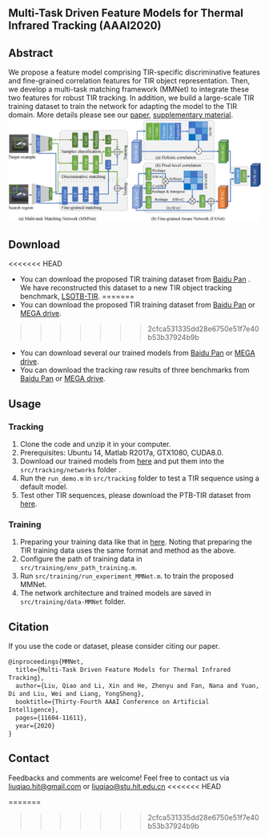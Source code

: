 ## Multi-Task Driven Feature Models for Thermal Infrared Tracking (AAAI2020)
## Abstract
We propose a feature model comprising TIR-specific discriminative features and fine-grained correlation features for TIR object representation. Then, we develop a multi-task matching framework (MMNet) to integrate these two features for robust TIR tracking. In addition, we build a large-scale TIR training dataset to train the network for adapting the model to the TIR domain. More details please see our [paper](https://www.researchgate.net/publication/337533102_Multi-Task_Driven_Feature_Models_for_Thermal_Infrared_Tracking), [supplementary material](https://www.researchgate.net/publication/337757412_1836Supplementary-materialpdf).
![Alt text](./MMNet.jpg)
## Download
<<<<<<< HEAD
*  You can download the proposed TIR training dataset from [Baidu Pan](https://pan.baidu.com/s/1uLQ8pHsAbBq8hRFM2aOhYg) . We have reconstructed this dataset to a new TIR object tracking benchmark, [LSOTB-TIR](https://github.com/QiaoLiuHit/LSOTB-TIR). 
=======
*  You can download the proposed TIR training dataset from [Baidu Pan](https://pan.baidu.com/s/1uLQ8pHsAbBq8hRFM2aOhYg) or [MEGA drive](https://mega.nz/#F!BtAVyAwb!hRsl9pCKp5JmJur_UHpEwA).
>>>>>>> 2cfca531335dd28e6750e51f7e40b53b37924b9b
*  You can download several our trained models from [Baidu Pan](https://pan.baidu.com/s/1czaAeie5iD8hvXjJV401Pw) or [MEGA drive](https://mega.nz/#!UxAR2KIa!3DzmnShyGXwV5OkAz2mv1jRYbJZMEtanQRerHV8SGFk).
*  You can download the tracking raw results of three benchmarks from [Baidu Pan](https://pan.baidu.com/s/1knmuUTv72cLwhy40eUOMlA) or [MEGA drive](https://mega.nz/#!o5BXzQ5Y!z0hl0N91AFKDLgCbCJ-MWwlVGyXMdvOY97dkyj-aRlQ).
## Usage
### Tracking
1. Clone the code and unzip it in your computer.
2. Prerequisites: Ubuntu 14, Matlab R2017a, GTX1080, CUDA8.0.
3. Download our trained models from [here]() and put them into the `src/tracking/networks` folder .
4. Run the `run_demo.m` in `src/tracking` folder to test a TIR sequence using a default model.
5. Test other TIR sequences, please download the PTB-TIR dataset from [here](https://github.com/QiaoLiuHit/PTB-TIR_Evaluation_toolkit).
### Training
1. Preparing your training data like that in [here](https://github.com/bertinetto/siamese-fc/tree/master/ILSVRC15-curation). Noting that preparing the TIR training data uses the same format and method as the above.
2. Configure the path of training data in  `src/training/env_path_training.m`.
3. Run `src/training/run_experiment_MMNet.m`. to train the proposed MMNet.
4. The network architecture and trained models are saved in `src/training/data-MMNet` folder.
## Citation
If you use the code or dataset, please consider citing our paper.
```
@inproceedings{MMNet,
  title={Multi-Task Driven Feature Models for Thermal Infrared Tracking},
  author={Liu, Qiao and Li, Xin and He, Zhenyu and Fan, Nana and Yuan, Di and Liu, Wei and Liang, YongSheng},
  booktitle={Thirty-Fourth AAAI Conference on Artificial Intelligence},
  pages={11604-11611},
  year={2020}
}
```
## Contact
Feedbacks and comments are welcome! 
Feel free to contact us via liuqiao.hit@gmail.com or liuqiao@stu.hit.edu.cn
<<<<<<< HEAD

=======
>>>>>>> 2cfca531335dd28e6750e51f7e40b53b37924b9b
